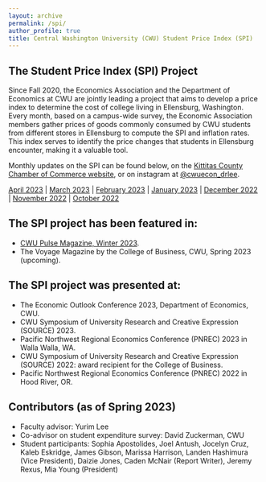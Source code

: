 ```yaml
---
layout: archive
permalink: /spi/
author_profile: true
title: Central Washington University (CWU) Student Price Index (SPI)
---
```


## The Student Price Index (SPI) Project

Since Fall 2020, the Economics Association and the Department of Economics at CWU are jointly leading a project that aims to develop a price index to determine the cost of college living in Ellensburg, Washington. Every month, based on a campus-wide survey, the Economic Association members gather prices of goods commonly consumed by CWU students from different stores in Ellensburg to compute the SPI and inflation rates. This index serves to identify the price changes that students in Ellensburg encounter, making it a valuable tool.

Monthly updates on the SPI can be found below, on the [Kittitas County Chamber of Commerce website](https://www.kittitascountychamber.com/choose-kittitas-county/), or on instagram at [@cwuecon_drlee](https://www.instagram.com/cwuecon_drlee/). 

[April 2023](http://econ-ylee.github.io/files/April_2023_CWU_SPI_update.pdf) | 
[March 2023](http://econ-ylee.github.io/files/March_2023_CWU_SPI_update.pdf) | 
[February 2023](http://econ-ylee.github.io/files/February_2023_CWU_SPI_update.pdf) | 
[January 2023](http://econ-ylee.github.io/files/Janurary_2023_CWU_SPI_update.pdf) | 
[December 2022](http://econ-ylee.github.io/files/December_2022_CWU_SPI_update.pdf) | 
[November 2022](http://econ-ylee.github.io/files/November_2022_CWU_SPI_update.pdf) | 
[October 2022](http://econ-ylee.github.io/files/October_2022_CWU_SPI_update.pdf)

## The SPI project has been featured in:

* [CWU Pulse Magazine, Winter 2023](https://issuu.com/cwupulse/docs/winter_2023).
* The Voyage Magazine by the College of Business, CWU, Spring 2023 (upcoming).

## The SPI project was presented at: 

* The Economic Outlook Conference 2023, Department of Economics, CWU.
* CWU Symposium of University Research and Creative Expression (SOURCE) 2023.
* Pacific Northwest Regional Economics Conference (PNREC) 2023 in Walla Walla, WA.
* CWU Symposium of University Research and Creative Expression (SOURCE) 2022: award recipient for the College of Business.
* Pacific Northwest Regional Economics Conference (PNREC) 2022 in Hood River, OR.

## Contributors (as of Spring 2023)

* Faculty advisor: Yurim Lee
* Co-advisor on student expenditure survey: David Zuckerman, CWU
* Student participants: Sophia Apostolides, Joel Antush, Jocelyn Cruz, Kaleb Eskridge, James Gibson, Marissa Harrison, Landen Hashimura (Vice President), Daizie Jones, Caden McNair (Report Writer), Jeremy Rexus, Mia Young (President)